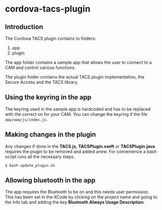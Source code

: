 # cordova-tacs-plugin

## Introduction

The Cordova TACS plugin contains to folders:

1. app 
2. plugin

The app folder contains a sample app that allows the user to connect to a CAM 
and control various functions.

The plugin folder contains the actual TACS plugin implementation, the Secure 
Access and the TACS library.

## Using the keyring in the app

The keyring used in the sample app is hardcoded and has to be replaced with the
correct on for your CAM. You can change the keyring if the file 
`app/www/js/index.js`.

## Making changes in the plugin

Any changes if done in the **TACS.js**, **TACSPlugin.swift** or 
**TACSPlugin.java** requires the plugin to be removed and added anew. For 
convenience a bash script runs all the necessary steps. 

```
$ bash update_plugin.sh
```

## Allowing bluetooth in the app

The app requires the Bluetooth to be on and this needs user permission. This has 
been set in the XCode by clicking on the project name and going to the Info tab 
and adding the key **Bluetooth Always Usage Description**.